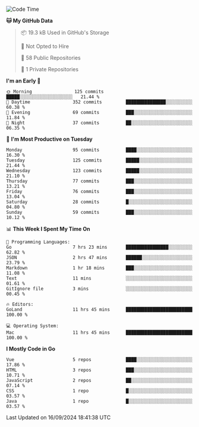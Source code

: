 <!--START_SECTION:waka-->
![Code Time](http://img.shields.io/badge/Code%20Time-1%2C267%20hrs%2056%20mins-blue)

**🐱 My GitHub Data** 

> 📦 19.3 kB Used in GitHub's Storage 
 > 
> 🚫 Not Opted to Hire
 > 
> 📜 58 Public Repositories 
 > 
> 🔑 1 Private Repositories 
 > 
**I'm an Early 🐤** 

```text
🌞 Morning                125 commits         █████░░░░░░░░░░░░░░░░░░░░   21.44 % 
🌆 Daytime                352 commits         ███████████████░░░░░░░░░░   60.38 % 
🌃 Evening                69 commits          ███░░░░░░░░░░░░░░░░░░░░░░   11.84 % 
🌙 Night                  37 commits          ██░░░░░░░░░░░░░░░░░░░░░░░   06.35 % 
```
📅 **I'm Most Productive on Tuesday** 

```text
Monday                   95 commits          ████░░░░░░░░░░░░░░░░░░░░░   16.30 % 
Tuesday                  125 commits         █████░░░░░░░░░░░░░░░░░░░░   21.44 % 
Wednesday                123 commits         █████░░░░░░░░░░░░░░░░░░░░   21.10 % 
Thursday                 77 commits          ███░░░░░░░░░░░░░░░░░░░░░░   13.21 % 
Friday                   76 commits          ███░░░░░░░░░░░░░░░░░░░░░░   13.04 % 
Saturday                 28 commits          █░░░░░░░░░░░░░░░░░░░░░░░░   04.80 % 
Sunday                   59 commits          ███░░░░░░░░░░░░░░░░░░░░░░   10.12 % 
```


📊 **This Week I Spent My Time On** 

```text
💬 Programming Languages: 
Go                       7 hrs 23 mins       ████████████████░░░░░░░░░   62.82 % 
JSON                     2 hrs 47 mins       ██████░░░░░░░░░░░░░░░░░░░   23.79 % 
Markdown                 1 hr 18 mins        ███░░░░░░░░░░░░░░░░░░░░░░   11.08 % 
Text                     11 mins             ░░░░░░░░░░░░░░░░░░░░░░░░░   01.61 % 
GitIgnore file           3 mins              ░░░░░░░░░░░░░░░░░░░░░░░░░   00.45 % 

🔥 Editors: 
GoLand                   11 hrs 45 mins      █████████████████████████   100.00 % 

💻 Operating System: 
Mac                      11 hrs 45 mins      █████████████████████████   100.00 % 
```

**I Mostly Code in Go** 

```text
Vue                      5 repos             ████░░░░░░░░░░░░░░░░░░░░░   17.86 % 
HTML                     3 repos             ███░░░░░░░░░░░░░░░░░░░░░░   10.71 % 
JavaScript               2 repos             ██░░░░░░░░░░░░░░░░░░░░░░░   07.14 % 
CSS                      1 repo              █░░░░░░░░░░░░░░░░░░░░░░░░   03.57 % 
Java                     1 repo              █░░░░░░░░░░░░░░░░░░░░░░░░   03.57 % 
```




 Last Updated on 16/09/2024 18:41:38 UTC
<!--END_SECTION:waka-->

